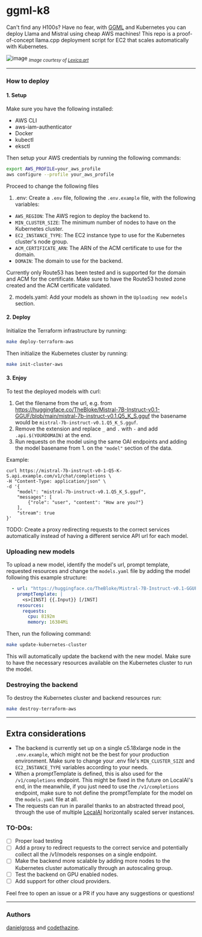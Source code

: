 # ggml-k8

Can't find any H100s? Have no fear, with [GGML](https://ggml.ai) and Kubernetes you can deploy Llama and Mistral using cheap AWS machines! This repo is a proof-of-concept llama.cpp deployment script for EC2 that scales automatically with Kubernetes.

![image](https://github.com/danielgross/ggml-k8/assets/279531/c64b04eb-bbf5-492b-8edb-c68b25817606)
<sub>*Image courtesy of [Lexica.art](https://lexica.art/aperture)*</sub>

----

### How to deploy
#### 1. Setup
Make sure you have the following installed:
- AWS CLI
- aws-iam-authenticator
- Docker
- kubectl
- eksctl

Then setup your AWS credentials by running the following commands:
```bash
export AWS_PROFILE=your_aws_profile
aws configure --profile your_aws_profile
```
Proceed to change the following files
1. .env:
Create a `.env` file, following the `.env.example` file, with the following variables:
- `AWS_REGION`: The AWS region to deploy the backend to.
- `MIN_CLUSTER_SIZE`: The minimum number of nodes to have on the Kubernetes cluster.
- `EC2_INSTANCE_TYPE`: The EC2 instance type to use for the Kubernetes cluster's node group.
- `ACM_CERTIFICATE_ARN`: The ARN of the ACM certificate to use for the domain.
- `DOMAIN`: The domain to use for the backend.

Currently only Route53 has been tested and is supported for the domain and ACM for the certificate. Make sure to have the Route53 hosted zone created and the ACM certificate validated.

2. models.yaml:
Add your models as shown in the `Uploading new models` section.

#### 2. Deploy
Initialize the Terraform infrastructure by running:
```bash
make deploy-terraform-aws
```
Then initialize the Kubernetes cluster by running:
```bash
make init-cluster-aws
```

#### 3. Enjoy
To test the deployed models with curl:
1. Get the filename from the url, e.g. from https://huggingface.co/TheBloke/Mistral-7B-Instruct-v0.1-GGUF/blob/main/mistral-7b-instruct-v0.1.Q5_K_S.gguf the basename would be `mistral-7b-instruct-v0.1.Q5_K_S.gguf`.
2. Remove the extension and replace `_` and `.` with `-` and add `.api.$(YOURDOMAIN)` at the end.
3. Run requests on the model using the same OAI endpoints and adding the model basename from 1. on the `"model"` section of the data.

Example:
```
curl https://mistral-7b-instruct-v0-1-Q5-K-S.api.example.com/v1/chat/completions \
-H "Content-Type: application/json" \
-d '{
    "model": "mistral-7b-instruct-v0.1.Q5_K_S.gguf",
    "messages": [
        {"role": "user", "content": "How are you?"}
    ],
    "stream": true
}'
```
TODO: Create a proxy redirecting requests to the correct services automatically instead of having a different service API url for each model.

### Uploading new models
To upload a new model, identify the model's url, prompt template, requested resources and change the `models.yaml` file by adding the model following this example structure:
```yaml
  - url: "https://huggingface.co/TheBloke/Mistral-7B-Instruct-v0.1-GGUF/blob/main/mistral-7b-instruct-v0.1.Q5_K_S.gguf"
    promptTemplate: |
      <s>[INST] {{.Input}} [/INST] 
    resources:
      requests:
        cpu: 8192m
        memory: 16384Mi
```

Then, run the following command:
```bash
make update-kubernetes-cluster
```
This will automatically update the backend with the new model. Make sure to have the necessary resources available on the Kubernetes cluster to run the model.

### Destroying the backend
To destroy the Kubernetes cluster and backend resources run:
```bash
make destroy-terraform-aws
```

----

## Extra considerations
- The backend is currently set up on a single c5.18xlarge node in the `.env.example`, which might not be the best for your production environment. Make sure to change your .env file's `MIN_CLUSTER_SIZE` and `EC2_INSTANCE_TYPE` variables according to your needs.
- When a promptTemplate is defined, this is also used for the `/v1/completions` endpoint. This might be fixed in the future on LocalAI's end, in the meanwhile, if you just need to use the `/v1/completions` endpoint, make sure to not define the promptTemplate for the model on the `models.yaml` file at all.
- The requests can run in parallel thanks to an abstracted thread pool, through the use of multiple [LocalAI](https://github.com/mudler/LocalAI) horizontally scaled server instances.

### TO-DOs:
  - [ ] Proper load testing 
  - [ ] Add a proxy to redirect requests to the correct service and potentially collect all the /v1/models responses on a single endpoint.
  - [ ] Make the backend more scalable by adding more nodes to the Kubernetes cluster automatically through an autoscaling group.
  - [ ] Test the backend on GPU enabled nodes.
  - [ ] Add support for other cloud providers.

Feel free to open an issue or a PR if you have any suggestions or questions!

----
### Authors 
[danielgross](https://github.com/danielgross) and [codethazine](https://github.com/codethazine).
